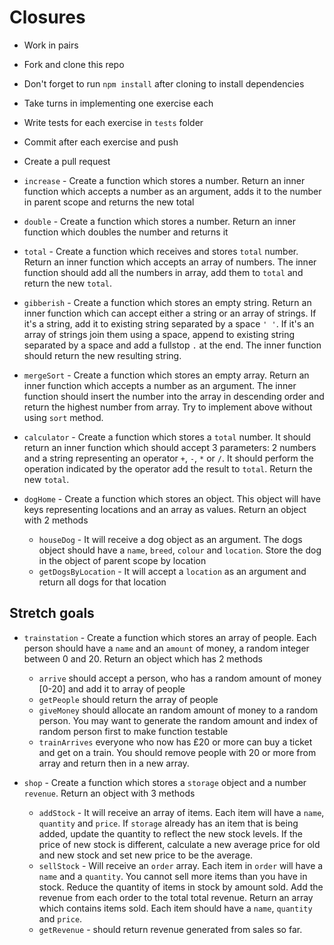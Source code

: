 # Closures

* Work in pairs
* Fork and clone this repo
* Don't forget to run `npm install` after cloning to install dependencies
* Take turns in implementing one exercise each
* Write tests for each exercise in `tests` folder
* Commit after each exercise and push
* Create a pull request

* `increase` - Create a function which stores a number. Return an inner function which accepts a number as an argument, adds it to the number in parent scope and returns the new total

* `double` - Create a function which stores a number. Return an inner function which doubles the number and returns it

* `total` - Create a function which receives and stores `total` number. Return an inner function which accepts an array of numbers. The inner function should add all the numbers in array, add them to `total` and return the new `total`.

* `gibberish` - Create a function which stores an empty string. Return an inner function which can accept either a string or an array of strings. If it's a string, add it to existing string separated by a space `' '`. If it's an array of strings join them using a space, append to existing string separated by a space and add a fullstop `.` at the end. The inner function should return the new resulting string.

* `mergeSort` - Create a function which stores an empty array. Return an inner function which accepts a number as an argument. The inner function should insert the number into the array in descending order and return the highest number from array. Try to implement above without using `sort` method.

* `calculator` - Create a function which stores a `total` number. It should return an inner function which should accept 3 parameters: 2 numbers and a string representing an operator `+`, `-`, `*` or `/`. It should perform the operation indicated by the operator add the result to `total`. Return the new `total`.

* `dogHome` - Create a function which stores an object. This object will have keys representing locations and an array as values. Return an object with 2 methods
  * `houseDog` - It will receive a dog object as an argument. The dogs object should have a `name`, `breed`, `colour` and `location`. Store the dog in the object of parent scope by location
  * `getDogsByLocation` - It will  accept a `location` as an argument and return all dogs for that location

## Stretch goals

* `trainstation` - Create a function which stores an array of people. Each person should have a `name` and an `amount` of money, a random integer between 0 and 20. Return an object which has 2 methods
  * `arrive` should accept a person, who has a random amount of money \[0-20\] and add it to array of people
  * `getPeople` should return the array of people
  * `giveMoney` should allocate an random amount of money to a random person. You may want to generate the random amount and index of random person first to make function testable
  * `trainArrives` everyone who now has £20 or more can buy a ticket and get on a train. You should remove people with 20 or more from array and return then in a new array.

* `shop` - Create a function which stores a `storage` object and a number `revenue`. Return an object with 3 methods
  * `addStock` - It will receive an array of items. Each item will have a `name`, `quantity` and `price`. If `storage` already has an item that is being added, update the quantity to reflect the new stock levels. If the price of new stock is different, calculate a new average price for old and new stock and set new price to be the average.
  * `sellStock` - Will receive an `order` array. Each item in `order` will have a `name` and a `quantity`. You cannot sell more items than you have in stock. Reduce the quantity of items in stock by amount sold. Add the revenue from each order to the total total revenue. Return an array which contains items sold. Each item should have a `name`, `quantity` and `price`.
  * `getRevenue` - should return revenue generated from sales so far.
